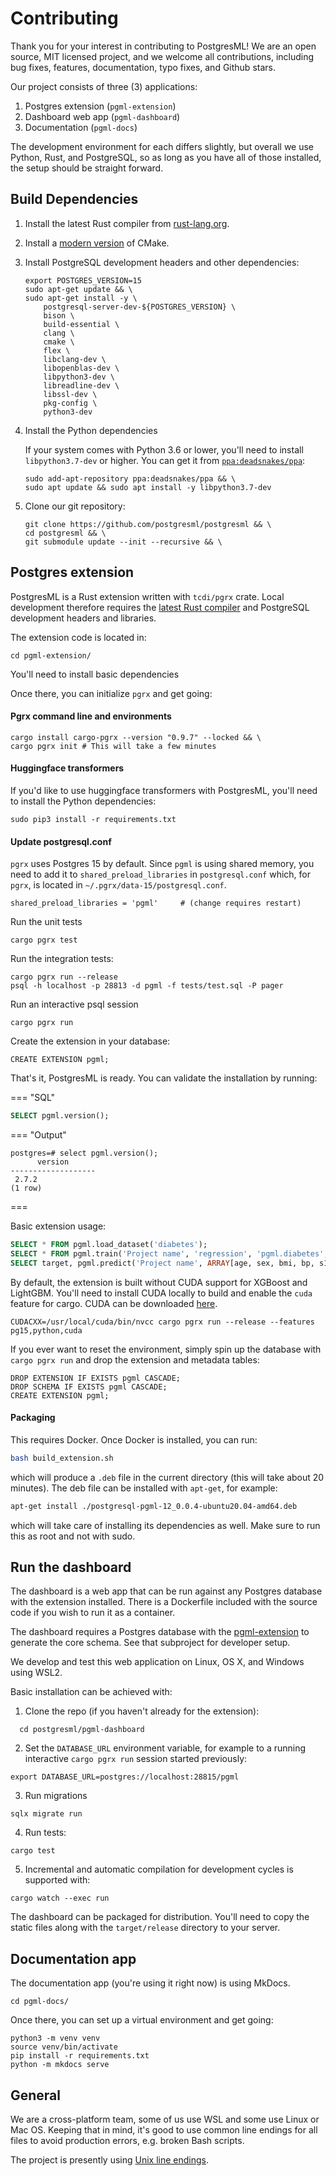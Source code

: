 # Contributing

Thank you for your interest in contributing to PostgresML! We are an open source, MIT licensed project, and we welcome all contributions, including bug fixes, features, documentation, typo fixes, and Github stars.

Our project consists of three (3) applications:

1. Postgres extension (`pgml-extension`)
2. Dashboard web app (`pgml-dashboard`)
3. Documentation (`pgml-docs`)

The development environment for each differs slightly, but overall we use Python, Rust, and PostgreSQL, so as long as you have all of those installed, the setup should be straight forward.

## Build Dependencies

1. Install the latest Rust compiler from [rust-lang.org](https://www.rust-lang.org/learn/get-started).

2. Install a [modern version](https://apt.kitware.com/) of CMake.

3. Install PostgreSQL development headers and other dependencies:

    ```commandline
    export POSTGRES_VERSION=15
    sudo apt-get update && \
    sudo apt-get install -y \
        postgresql-server-dev-${POSTGRES_VERSION} \
        bison \
        build-essential \
        clang \
        cmake \
        flex \
        libclang-dev \
        libopenblas-dev \
        libpython3-dev \
        libreadline-dev \
        libssl-dev \
        pkg-config \
        python3-dev
    ```

4. Install the Python dependencies

    If your system comes with Python 3.6 or lower, you'll need to install `libpython3.7-dev` or higher. You can get it from [`ppa:deadsnakes/ppa`](https://launchpad.net/~deadsnakes/+archive/ubuntu/ppa):

    ```commandline
    sudo add-apt-repository ppa:deadsnakes/ppa && \
    sudo apt update && sudo apt install -y libpython3.7-dev
    ```

5. Clone our git repository:

    ```commandline
    git clone https://github.com/postgresml/postgresml && \
    cd postgresml && \
    git submodule update --init --recursive && \
    ```

## Postgres extension

PostgresML is a Rust extension written with `tcdi/pgrx` crate. Local development therefore requires the [latest Rust compiler](https://www.rust-lang.org/learn/get-started) and PostgreSQL development headers and libraries.

The extension code is located in:

```commandline
cd pgml-extension/
```

You'll need to install basic dependencies

Once there, you can initialize `pgrx` and get going:

#### Pgrx command line and environments
```commandline
cargo install cargo-pgrx --version "0.9.7" --locked && \
cargo pgrx init # This will take a few minutes
```

#### Huggingface transformers
If you'd like to use huggingface transformers with PostgresML, you'll need to install the Python dependencies:

```commandline
sudo pip3 install -r requirements.txt
```

#### Update postgresql.conf

`pgrx` uses Postgres 15 by default. Since `pgml` is using shared memory, you need to add it to `shared_preload_libraries` in `postgresql.conf` which, for `pgrx`, is located in `~/.pgrx/data-15/postgresql.conf`.

```
shared_preload_libraries = 'pgml'     # (change requires restart)
```

Run the unit tests

```commandline
cargo pgrx test
```

Run the integration tests:
```commandline
cargo pgrx run --release
psql -h localhost -p 28813 -d pgml -f tests/test.sql -P pager
```

Run an interactive psql session

```commandline
cargo pgrx run
```

Create the extension in your database:

```commandline
CREATE EXTENSION pgml;
```

That's it, PostgresML is ready. You can validate the installation by running:

=== "SQL"

```sql
SELECT pgml.version();
```

=== "Output"

```
postgres=# select pgml.version();
      version
-------------------
 2.7.2
(1 row)
```

===

Basic extension usage:

```sql
SELECT * FROM pgml.load_dataset('diabetes');
SELECT * FROM pgml.train('Project name', 'regression', 'pgml.diabetes', 'target', 'xgboost');
SELECT target, pgml.predict('Project name', ARRAY[age, sex, bmi, bp, s1, s2, s3, s4, s5, s6]) FROM pgml.diabetes LIMIT 10;
```

By default, the extension is built without CUDA support for XGBoost and LightGBM. You'll need to install CUDA locally to build and enable the `cuda` feature for cargo. CUDA can be downloaded [here](https://developer.nvidia.com/cuda-downloads?target_os=Linux).


```commandline
CUDACXX=/usr/local/cuda/bin/nvcc cargo pgrx run --release --features pg15,python,cuda
```

If you ever want to reset the environment, simply spin up the database with `cargo pgrx run` and drop the extension and metadata tables:

```postgresql
DROP EXTENSION IF EXISTS pgml CASCADE;
DROP SCHEMA IF EXISTS pgml CASCADE;
CREATE EXTENSION pgml;
```


#### Packaging

This requires Docker. Once Docker is installed, you can run:

```bash
bash build_extension.sh
```

which will produce a `.deb` file in the current directory (this will take about 20 minutes). The deb file can be installed with `apt-get`, for example:

```bash
apt-get install ./postgresql-pgml-12_0.0.4-ubuntu20.04-amd64.deb
```

which will take care of installing its dependencies as well. Make sure to run this as root and not with sudo.

## Run the dashboard

The dashboard is a web app that can be run against any Postgres database with the extension installed. There is a Dockerfile included with the source code if you wish to run it as a container.

The dashboard requires a Postgres database with the [pgml-extension](https://github.com/postgresml/postgresml/tree/master/pgml-extension) to generate the core schema. See that subproject for developer setup.

We develop and test this web application on Linux, OS X, and Windows using WSL2.

Basic installation can be achieved with:

1. Clone the repo (if you haven't already for the extension):
```commandline
  cd postgresml/pgml-dashboard
```

2. Set the `DATABASE_URL` environment variable, for example to a running interactive `cargo pgrx run` session started previously:
```commandline
export DATABASE_URL=postgres://localhost:28815/pgml
```

3. Run migrations
```commandline
sqlx migrate run
```

4. Run tests:
```commandline
cargo test
```

5. Incremental and automatic compilation for development cycles is supported with:
```commandline
cargo watch --exec run
```

The dashboard can be packaged for distribution. You'll need to copy the static files along with the `target/release` directory to your server.

## Documentation app

The documentation app (you're using it right now) is using MkDocs.

```
cd pgml-docs/
```

Once there, you can set up a virtual environment and get going:

```commandline
python3 -m venv venv
source venv/bin/activate
pip install -r requirements.txt
python -m mkdocs serve
```

## General

We are a cross-platform team, some of us use WSL and some use Linux or Mac OS. Keeping that in mind, it's good to use common line endings for all files to avoid production errors, e.g. broken Bash scripts.

The project is presently using [Unix line endings](https://docs.github.com/en/get-started/getting-started-with-git/configuring-git-to-handle-line-endings).
